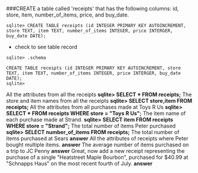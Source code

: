###CREATE a table called 'receipts' that has the following columns: id, store, item, number_of_items, price, and buy_date.

```sqlite> CREATE TABLE receipts (id INTEGER PRIMARY KEY AUTOINCREMENT, store TEXT, item TEXT, number_of_items INTEGER, price INTERGER, buy_date DATE); ```

* check to see table record 

```
sqlite> .schema 

CREATE TABLE receipts (id INTEGER PRIMARY KEY AUTOINCREMENT, store TEXT, item TEXT, number_of_items INTEGER, price INTERGER, buy_date DATE);
sqlite> 
```

All the attributes from all the receipts
**sqlite> SELECT * FROM receipts;**
The store and item names from all the receipts
**sqlite> SELECT store,item FROM receipts;**
All the attributes from all purchases made at Toys R Us
**sqlite> SELECT * FROM receipts WHERE store = "Toys R Us";**
The item name of each purchase made at Strand.
**sqlite> SELECT item FROM receipts WHERE store = "Strand";**
The total number of items Peter purchased
**sqlite> SELECT number_of_items FROM receipts;**
The total number of items purchased at Sears
**answer**
All the attributes of receipts where Peter bought multiple items.
**answer**
The average number of items purchased on a trip to JC Penny
**answer**
Great, now add a new receipt representing the purchase of a single "Heatstreet Maple Bourbon", purchased for $40.99 at "Schnapps Haus" on the most recent fourth of July.
**answer**
